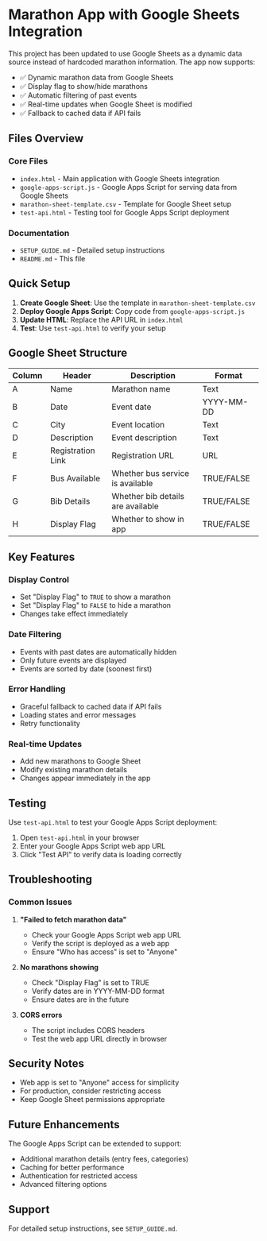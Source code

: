 # Marathon App with Google Sheets Integration

This project has been updated to use Google Sheets as a dynamic data source instead of hardcoded marathon information. The app now supports:

- ✅ Dynamic marathon data from Google Sheets
- ✅ Display flag to show/hide marathons
- ✅ Automatic filtering of past events
- ✅ Real-time updates when Google Sheet is modified
- ✅ Fallback to cached data if API fails

## Files Overview

### Core Files
- `index.html` - Main application with Google Sheets integration
- `google-apps-script.js` - Google Apps Script for serving data from Google Sheets
- `marathon-sheet-template.csv` - Template for Google Sheet setup
- `test-api.html` - Testing tool for Google Apps Script deployment

### Documentation
- `SETUP_GUIDE.md` - Detailed setup instructions
- `README.md` - This file

## Quick Setup

1. **Create Google Sheet**: Use the template in `marathon-sheet-template.csv`
2. **Deploy Google Apps Script**: Copy code from `google-apps-script.js`
3. **Update HTML**: Replace the API URL in `index.html`
4. **Test**: Use `test-api.html` to verify your setup

## Google Sheet Structure

| Column | Header | Description | Format |
|--------|--------|-------------|---------|
| A | Name | Marathon name | Text |
| B | Date | Event date | YYYY-MM-DD |
| C | City | Event location | Text |
| D | Description | Event description | Text |
| E | Registration Link | Registration URL | URL |
| F | Bus Available | Whether bus service is available | TRUE/FALSE |
| G | Bib Details | Whether bib details are available | TRUE/FALSE |
| H | Display Flag | Whether to show in app | TRUE/FALSE |

## Key Features

### Display Control
- Set "Display Flag" to `TRUE` to show a marathon
- Set "Display Flag" to `FALSE` to hide a marathon
- Changes take effect immediately

### Date Filtering
- Events with past dates are automatically hidden
- Only future events are displayed
- Events are sorted by date (soonest first)

### Error Handling
- Graceful fallback to cached data if API fails
- Loading states and error messages
- Retry functionality

### Real-time Updates
- Add new marathons to Google Sheet
- Modify existing marathon details
- Changes appear immediately in the app

## Testing

Use `test-api.html` to test your Google Apps Script deployment:

1. Open `test-api.html` in your browser
2. Enter your Google Apps Script web app URL
3. Click "Test API" to verify data is loading correctly

## Troubleshooting

### Common Issues

1. **"Failed to fetch marathon data"**
   - Check your Google Apps Script web app URL
   - Verify the script is deployed as a web app
   - Ensure "Who has access" is set to "Anyone"

2. **No marathons showing**
   - Check "Display Flag" is set to TRUE
   - Verify dates are in YYYY-MM-DD format
   - Ensure dates are in the future

3. **CORS errors**
   - The script includes CORS headers
   - Test the web app URL directly in browser

## Security Notes

- Web app is set to "Anyone" access for simplicity
- For production, consider restricting access
- Keep Google Sheet permissions appropriate

## Future Enhancements

The Google Apps Script can be extended to support:
- Additional marathon details (entry fees, categories)
- Caching for better performance
- Authentication for restricted access
- Advanced filtering options

## Support

For detailed setup instructions, see `SETUP_GUIDE.md`.